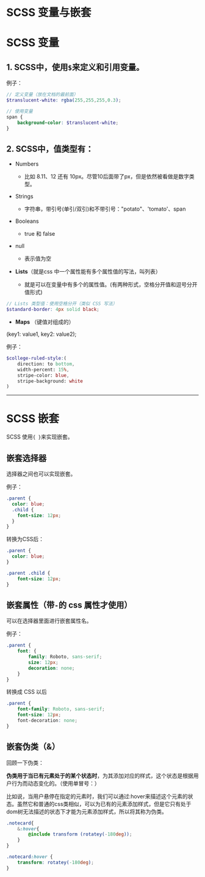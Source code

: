 # SCSS 变量与嵌套

# SCSS 变量

## 1. SCSS中，使用`$`来定义和引用变量。

例子：
```scss
// 定义变量（放在文档的最前面）
$translucent-white: rgba(255,255,255,0.3);

// 使用变量
span {
    background-color: $translucent-white;
}
```

## 2. SCSS中，值类型有：

- Numbers
    - 比如 8.11、12 还有 10px。尽管10后面带了px，但是依然被看做是数字类型。

- Strings
    - 字符串，带引号(单引/双引)和不带引号："potato"、'tomato'、span

- Booleans
    - true 和 false

- null
    - 表示值为空

- **Lists**（就是css 中一个属性能有多个属性值的写法，叫列表）
    - 就是可以在变量中有多个的属性值。(有两种形式，空格分开值和逗号分开值形式)
```scss
// Lists 类型值：使用空格分开（类似 CSS 写法）
$standard-border: 4px solid black;
```

- **Maps**  （键值对组成的）

(key1: value1, key2: value2);

例子：
```scss
$college-ruled-style:(
    direction: to bottom,
    width-percent: 15%,
    stripe-color: blue,
    stripe-background: white
)
```

---


# SCSS 嵌套

SCSS 使用`{ }`来实现嵌套。

## 嵌套选择器

选择器之间也可以实现嵌套。

例子：
```scss
.parent {
  color: blue;
  .child {
    font-size: 12px;
  }
}
```

转换为CSS后：
```css
.parent {
  color: blue;
}

.parent .child {
    font-size: 12px;
}
```

## 嵌套属性（带`-`的 css 属性才使用）

可以在选择器里面进行嵌套属性名。

例子：
```scss
.parent {
    font: {
        family: Roboto, sans-serif;
        size: 12px;
        decoration: none;
    }
}
```

转换成 CSS 以后
```css
.parent {
    font-family: Roboto, sans-serif;
    font-size: 12px;
    font-decoration: none;
}
```

## 嵌套伪类（&）

回顾一下伪类：

**伪类用于当已有元素处于的某个状态时**，为其添加对应的样式，这个状态是根据用户行为而动态变化的。（使用单冒号：）

比如说，当用户悬停在指定的元素时，我们可以通过:hover来描述这个元素的状态。虽然它和普通的css类相似，可以为已有的元素添加样式，但是它只有处于dom树无法描述的状态下才能为元素添加样式，所以将其称为伪类。

```scss
.notecard{ 
    &:hover{
        @include transform (rotatey(-180deg));  
    }
}
```

```css
.notecard:hover {
    transform: rotatey(-180deg);
}
```





